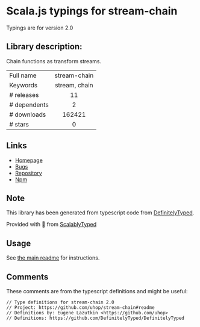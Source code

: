 
# Scala.js typings for stream-chain

Typings are for version 2.0

## Library description:
Chain functions as transform streams.

|                    |                 |
| ------------------ | :-------------: |
| Full name          | stream-chain |
| Keywords           | stream, chain |
| # releases         | 11 |
| # dependents       | 2 |
| # downloads        | 162421 |
| # stars            | 0 |

## Links
- [Homepage](https://github.com/uhop/stream-chain#readme)
- [Bugs](https://github.com/uhop/stream-chain/issues)
- [Repository](https://github.com/uhop/stream-chain)
- [Npm](https://www.npmjs.com/package/stream-chain)
    


## Note
This library has been generated from typescript code from [DefinitelyTyped](https://definitelytyped.org).

Provided with :purple_heart: from [ScalablyTyped](https://github.com/oyvindberg/ScalablyTyped)

## Usage
See [the main readme](../../readme.md) for instructions.

## Comments

These comments are from the typescript definitions and might be useful:
```
// Type definitions for stream-chain 2.0
// Project: https://github.com/uhop/stream-chain#readme
// Definitions by: Eugene Lazutkin <https://github.com/uhop>
// Definitions: https://github.com/DefinitelyTyped/DefinitelyTyped

```


